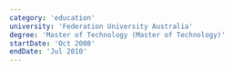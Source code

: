 ```yaml
---
category: 'education'
university: 'Federation University Australia'
degree: 'Master of Technology (Master of Technology)'
startDate: 'Oct 2008'
endDate: 'Jul 2010'
---
```

